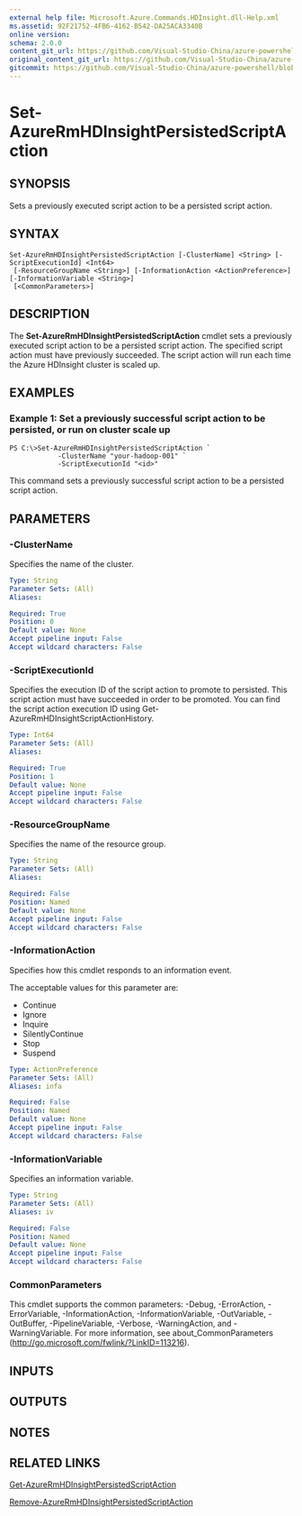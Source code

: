 ```yaml
---
external help file: Microsoft.Azure.Commands.HDInsight.dll-Help.xml
ms.assetid: 92F21752-4FB6-4162-B542-DA25ACA3340B
online version:
schema: 2.0.0
content_git_url: https://github.com/Visual-Studio-China/azure-powershell/blob/3.6.0/src/ResourceManager/HDInsight/Commands.HDInsight/help/Set-AzureRmHDInsightPersistedScriptAction.md
original_content_git_url: https://github.com/Visual-Studio-China/azure-powershell/blob/3.6.0/src/ResourceManager/HDInsight/Commands.HDInsight/help/Set-AzureRmHDInsightPersistedScriptAction.md
gitcommit: https://github.com/Visual-Studio-China/azure-powershell/blob/94e42834e29c78cafba9e3f1e99e14af92561036
---
```


# Set-AzureRmHDInsightPersistedScriptAction

## SYNOPSIS
Sets a previously executed script action to be a persisted script action.

## SYNTAX

```
Set-AzureRmHDInsightPersistedScriptAction [-ClusterName] <String> [-ScriptExecutionId] <Int64>
 [-ResourceGroupName <String>] [-InformationAction <ActionPreference>] [-InformationVariable <String>]
 [<CommonParameters>]
```

## DESCRIPTION
The **Set-AzureRmHDInsightPersistedScriptAction** cmdlet sets a previously executed script action to be a persisted script action.
The specified script action must have previously succeeded.
The script action will run each time the Azure HDInsight cluster is scaled up.

## EXAMPLES

### Example 1: Set a previously successful script action to be persisted, or run on cluster scale up
```
PS C:\>Set-AzureRmHDInsightPersistedScriptAction `
            -ClusterName "your-hadoop-001" `
            -ScriptExecutionId "<id>"
```

This command sets a previously successful script action to be a persisted script action.

## PARAMETERS

### -ClusterName
Specifies the name of the cluster.

```yaml
Type: String
Parameter Sets: (All)
Aliases: 

Required: True
Position: 0
Default value: None
Accept pipeline input: False
Accept wildcard characters: False
```

### -ScriptExecutionId
Specifies the execution ID of the script action to promote to persisted.
This script action must have succeeded in order to be promoted.
You can find the script action execution ID using Get-AzureRmHDInsightScriptActionHistory.

```yaml
Type: Int64
Parameter Sets: (All)
Aliases: 

Required: True
Position: 1
Default value: None
Accept pipeline input: False
Accept wildcard characters: False
```

### -ResourceGroupName
Specifies the name of the resource group.

```yaml
Type: String
Parameter Sets: (All)
Aliases: 

Required: False
Position: Named
Default value: None
Accept pipeline input: False
Accept wildcard characters: False
```

### -InformationAction
Specifies how this cmdlet responds to an information event.

The acceptable values for this parameter are:

- Continue
- Ignore
- Inquire
- SilentlyContinue
- Stop
- Suspend

```yaml
Type: ActionPreference
Parameter Sets: (All)
Aliases: infa

Required: False
Position: Named
Default value: None
Accept pipeline input: False
Accept wildcard characters: False
```

### -InformationVariable
Specifies an information variable.

```yaml
Type: String
Parameter Sets: (All)
Aliases: iv

Required: False
Position: Named
Default value: None
Accept pipeline input: False
Accept wildcard characters: False
```

### CommonParameters
This cmdlet supports the common parameters: -Debug, -ErrorAction, -ErrorVariable, -InformationAction, -InformationVariable, -OutVariable, -OutBuffer, -PipelineVariable, -Verbose, -WarningAction, and -WarningVariable. For more information, see about_CommonParameters (http://go.microsoft.com/fwlink/?LinkID=113216).

## INPUTS

## OUTPUTS

## NOTES

## RELATED LINKS

[Get-AzureRmHDInsightPersistedScriptAction](./Get-AzureRmHDInsightPersistedScriptAction.md)

[Remove-AzureRmHDInsightPersistedScriptAction](./Remove-AzureRmHDInsightPersistedScriptAction.md)


